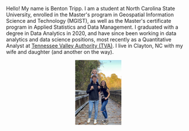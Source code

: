 Hello! My name is Benton Tripp. I am a student at North Carolina State University, enrolled in the Master's program in Geospatial Information Science and Technology (MGIST), as well as the Master's certificate program in Applied Statistics and Data Management. I graduated with a degree in Data Analytics in 2020, and have since been working in data analytics and data science positions, most recently as a Quantitative Analyst at [Tennessee Valley Authority (TVA)](https://www.tva.com/). I live in Clayton, NC with my wife and daughter (and another on the way).

<div style="text-align:center;">
    <img src="images/fam.jpg" alt="Tripp family" style="width:25%; height:25%; margin:0 auto; display:block;">
</div>